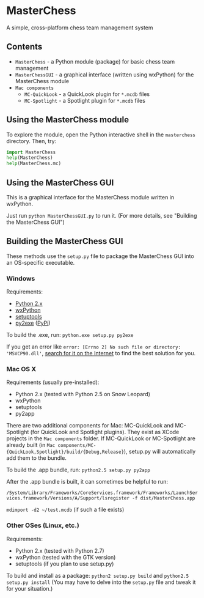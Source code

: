 # MasterChess

A simple, cross-platform chess team management system

## Contents

- `MasterChess` - a Python module (package) for basic chess team management
- `MasterChessGUI` - a graphical interface (written using wxPython) for the MasterChess module
- `Mac components`
    - `MC-QuickLook` - a QuickLook plugin for `*.mcdb` files
    - `MC-Spotlight` - a Spotlight plugin for `*.mcdb` files

## Using the MasterChess module

To explore the module, open the Python interactive shell in the `masterchess` directory. Then, try:

```python
import MasterChess
help(MasterChess)
help(MasterChess.mc)
```

## Using the MasterChess GUI

This is a graphical interface for the MasterChess module written in wxPython.

Just run `python MasterChessGUI.py` to run it. (For more details, see "Building the MasterChess GUI")

## Building the MasterChess GUI

These methods use the `setup.py` file to package the MasterChess GUI into an OS-specific executable.

### Windows

Requirements:

- [Python 2.x](https://www.python.org/download/)
- [wxPython](http://www.wxpython.org/download.php)
- [setuptools](https://pypi.python.org/pypi/setuptools)
- [py2exe](http://www.py2exe.org/) ([PyPi](https://pypi.python.org/pypi/py2exe/))

To build the .exe, run: `python.exe setup.py py2exe`

If you get an error like `error: [Errno 2] No such file or directory: 'MSVCP90.dll'`, [search for it on the Internet](https://www.google.com/search?q=error%3A+[Errno+2]+No+such+file+or+directory%3A+%27MSVCP90.dll%27) to find the best solution for you.

### Mac OS X

Requirements (usually pre-installed):

- Python 2.x (tested with Python 2.5 on Snow Leopard)
- wxPython
- setuptools
- py2app

There are two additional components for Mac: MC-QuickLook and MC-Spotlight (for QuickLook and Spotlight plugins). They exist as XCode projects in the `Mac components` folder. If MC-QuickLook or MC-Spotlight are already built (in `Mac components/MC-{QuickLook,Spotlight}/build/{Debug,Release}`), setup.py will automatically add them to the bundle.

To build the .app bundle, run: `python2.5 setup.py py2app`

After the .app bundle is built, it can sometimes be helpful to run:

`/System/Library/Frameworks/CoreServices.framework/Frameworks/LaunchServices.framework/Versions/A/Support/lsregister -f dist/MasterChess.app`

`mdimport -d2 ~/test.mcdb` (if such a file exists)

### Other OSes (Linux, etc.)

Requirements:

- Python 2.x (tested with Python 2.7)
- wxPython (tested with the GTK version)
- setuptools (if you plan to use setup.py)

To build and install as a package: `python2 setup.py build` and `python2.5 setup.py install` (You may have to delve into the `setup.py` file and tweak it for your situation.)
